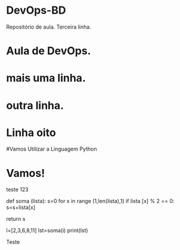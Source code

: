 # DevOps-BD
Repositório de aula.
Terceira linha.

# Aula de DevOps.
# mais uma linha.
# outra linha.
# Linha oito
#Vamos Utilizar a Linguagem Python 
# Vamos!
teste 123

def soma (lista):
   s=0
   for x in range (1,len(lista),1)
   if lista [x] % 2 == 0:
   s=s+lista[x]
   
 return s
 
l=[2,3,6,8,11]
lst=soma(i)
print(lst)


Teste
